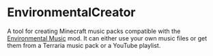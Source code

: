 # EnvironmentalCreator

A tool for creating Minecraft music packs compatible with the [Environmental Music](https://github.com/Kamppix/EnvironmentalMusic) mod. It can either use your own music files or get them from a Terraria music pack or a YouTube playlist.
